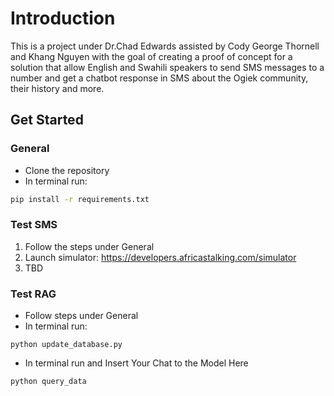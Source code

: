 # Introduction

This is a project under Dr.Chad Edwards assisted by Cody George Thornell and Khang Nguyen with the goal of creating a proof of concept for a solution that allow English and Swahili speakers to send SMS messages to a number and get a chatbot response in SMS about the Ogiek community, their history and more.

## Get Started

### General
- Clone the repository
- In terminal run:
```bash
pip install -r requirements.txt
```

### Test SMS
1. Follow the steps under General
2. Launch simulator: https://developers.africastalking.com/simulator
3. TBD

### Test RAG
- Follow steps under General
- In terminal run:
```
python update_database.py
```
- In terminal run and Insert Your Chat to the Model Here
```
python query_data
```

